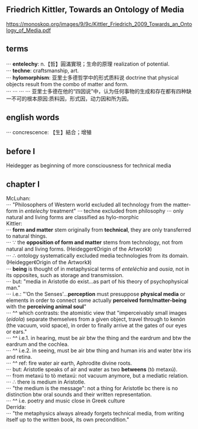 ## Friedrich Kittler, Towards an Ontology of Media
https://monoskop.org/images/9/9c/Kittler_Friedrich_2009_Towards_an_Ontology_of_Media.pdf
## terms
⋅⋅⋅ **entelechy**: n.【哲】圓滿實現；生命的原理 realization of potential.</br>
⋅⋅⋅ **techne**: craftsmanship, art.</br>
⋅⋅⋅ **hylomorphism**: 亚里士多德哲学中的形式质料说 doctrine that physical objects result from the combo of matter and form.</br>
⋅⋅⋅ ⋅⋅⋅ ⋅⋅⋅ ⋅⋅⋅   亚里士多德在他的“四因说”中，认为任何事物的生成和存在都有四种缺一不可的根本原因:质料因，形式因，动力因和所为因。
## english words
⋅⋅⋅ concrescence: 【生】結合；增殖
## before I
Heidegger as beginning of more consciousness for technical media
## chapter I
McLuhan:</br>
⋅⋅⋅ "Philosophers of Western world excluded all technology from the matter-form in *entelechy* treatment"
⋅⋅⋅ techne excluded from philosophy
⋅⋅⋅ only natural and living forms are classified as hylo-morphic</br>
Kittler:</br>
⋅⋅⋅ **form and matter** stem originally from **technical**, they are only transferred to natural things.</br>
⋅⋅⋅ ∵ the **opposition of form and matter** stems from technology, not from natural and living forms. (Heidegger《Origin of the Artwork》)</br>
⋅⋅⋅ ∴ ontology systematically excluded media technologies from its domain. (Heidegger《Origin of the Artwork》)</br>
⋅⋅⋅ **being** is thought of in metaphysical terms of *enteléchia* and *ousia*, not in its opposites, such as storage and transmission.</br>
⋅⋅⋅ but: "media in Aristotle do exist...as part of his theory of psychophysical man."</br>
⋅⋅⋅ i.e.: "'On the Senses'...**perception** must presuppose **physical media** or elements in order to connect some actually **perceived form/matter-being** with the **perceiving animal soul**"</br>
⋅⋅⋅ ^^ which contrasts: the atomistic view that "imperceivably small images (*eidola*) separate themselves from a given object, travel through to kenón (the vacuum, void space), in order to finally arrive at the gates of our eyes or ears."</br>
⋅⋅⋅ ^^ i.e.1. in hearing, must be air btw the thing and the eardrum and btw the eardrum and the cochlea.</br>
⋅⋅⋅ ^^ i.e.2. in seeing, must be air btw thing and human iris and water btw iris and retina.</br>
⋅⋅⋅ ^^ ref: fire water air earth, Aphrodite divine roots.</br>
⋅⋅⋅ but: Aristotle speaks of air and water as two **betweens** (tò metaxú).</br>
⋅⋅⋅ from metaxú to tò metaxú: not vacuum anymore, but a mediatic relation.</br>
⋅⋅⋅ ∴ there is medium in Aristotle.</br>
⋅⋅⋅ "the medium is the message": not a thing for Aristotle bc there is no distinction btw oral sounds and their written representation.</br>
⋅⋅⋅ ^^ i.e. poetry and music close in Greek culture</br>
Derrida:</br>
⋅⋅⋅ "the metaphysics always already forgets technical media, from writing itself up to the written book, its own precondition."</br>
